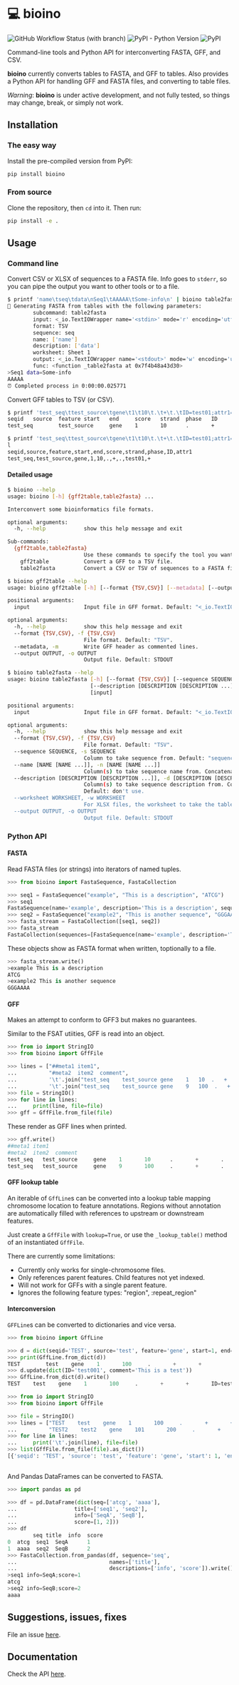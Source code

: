 # 💻 bioino

![GitHub Workflow Status (with branch)](https://img.shields.io/github/actions/workflow/status/scbirlab/bioino/python-publish.yml)
![PyPI - Python Version](https://img.shields.io/pypi/pyversions/bioino)
![PyPI](https://img.shields.io/pypi/v/bioino)

Command-line tools and Python API for interconverting FASTA, GFF, and CSV. 

**bioino** currently converts tables to FASTA, and GFF to tables. Also provides 
a Python API for handling GFF and FASTA files, and converting to table
files.

_Warning_: **bioino** is under active development, and not fully tested, so 
things may change, break, or simply not work.

## Installation

### The easy way

Install the pre-compiled version from PyPI:

```bash
pip install bioino
```

### From source

Clone the repository, then `cd` into it. Then run:

```bash
pip install -e .
```

## Usage

### Command line

Convert CSV or XLSX of sequences to a FASTA file. Info goes to `stderr`, so you can pipe the output you
want to other tools or to a file.

```bash
$ printf 'name\tseq\tdata\nSeq1\tAAAAA\tSome-info\n' | bioino table2fasta -n name -s seq -d data
🚀 Generating FASTA from tables with the following parameters:
        subcommand: table2fasta
        input: <_io.TextIOWrapper name='<stdin>' mode='r' encoding='utf-8'>
        format: TSV
        sequence: seq
        name: ['name']
        description: ['data']
        worksheet: Sheet 1
        output: <_io.TextIOWrapper name='<stdout>' mode='w' encoding='utf-8'>
        func: <function _table2fasta at 0x7f4b48a43d30>
>Seq1 data=Some-info
AAAAA
⏰ Completed process in 0:00:00.025771
```

Convert GFF tables to TSV (or CSV).

```bash
$ printf 'test_seq\ttest_source\tgene\t1\t10\t.\t+\t.\tID=test01;attr1=+\n' | bioino gff2table 2> /dev/null
seqid   source  feature start   end     score   strand  phase   ID      attr1
test_seq        test_source     gene    1       10      .       +       .       test01  +

$ printf 'test_seq\ttest_source\tgene\t1\t10\t.\t+\t.\tID=test01;attr1=+\n' | bioino gff2table -f CSV 2> /dev/nul
l
seqid,source,feature,start,end,score,strand,phase,ID,attr1
test_seq,test_source,gene,1,10,.,+,.,test01,+
```

#### Detailed usage

```bash
$ bioino --help
usage: bioino [-h] {gff2table,table2fasta} ...

Interconvert some bioinformatics file formats.

optional arguments:
  -h, --help            show this help message and exit

Sub-commands:
  {gff2table,table2fasta}
                        Use these commands to specify the tool you want to use.
    gff2table           Convert a GFF to a TSV file.
    table2fasta         Convert a CSV or TSV of sequences to a FASTA file.
```

```bash
$ bioino gff2table --help
usage: bioino gff2table [-h] [--format {TSV,CSV}] [--metadata] [--output OUTPUT] [input]

positional arguments:
  input                 Input file in GFF format. Default: "<_io.TextIOWrapper name='<stdin>' mode='r' encoding='utf-8'>".

optional arguments:
  -h, --help            show this help message and exit
  --format {TSV,CSV}, -f {TSV,CSV}
                        File format. Default: "TSV".
  --metadata, -m        Write GFF header as commented lines.
  --output OUTPUT, -o OUTPUT
                        Output file. Default: STDOUT
```

```bash
$ bioino table2fasta --help
usage: bioino table2fasta [-h] [--format {TSV,CSV}] [--sequence SEQUENCE] --name [NAME [NAME ...]]
                          [--description [DESCRIPTION [DESCRIPTION ...]]] [--worksheet WORKSHEET] [--output OUTPUT]
                          [input]

positional arguments:
  input                 Input file in GFF format. Default: "<_io.TextIOWrapper name='<stdin>' mode='r' encoding='utf-8'>".

optional arguments:
  -h, --help            show this help message and exit
  --format {TSV,CSV}, -f {TSV,CSV}
                        File format. Default: "TSV".
  --sequence SEQUENCE, -s SEQUENCE
                        Column to take sequence from. Default: "sequence".
  --name [NAME [NAME ...]], -n [NAME [NAME ...]]
                        Column(s) to take sequence name from. Concatenates values with "_", replaces spaces with "-". Required.
  --description [DESCRIPTION [DESCRIPTION ...]], -d [DESCRIPTION [DESCRIPTION ...]]
                        Column(s) to take sequence description from. Concatenates values with ";", replaces spaces with "_".
                        Default: don't use.
  --worksheet WORKSHEET, -w WORKSHEET
                        For XLSX files, the worksheet to take the table from. Default: "Sheet 1".
  --output OUTPUT, -o OUTPUT
                        Output file. Default: STDOUT
```

### Python API

#### FASTA

Read FASTA files (or strings) into iterators of named tuples.

```python
>>> from bioino import FastaSequence, FastaCollection

>>> seq1 = FastaSequence("example", "This is a description", "ATCG")
>>> seq1
FastaSequence(name='example', description='This is a description', sequence='ATCG')
>>> seq2 = FastaSequence("example2", "This is another sequence", "GGGAAAA")
>>> fasta_stream = FastaCollection([seq1, seq2])
>>> fasta_stream
FastaCollection(sequences=[FastaSequence(name='example', description='This is a description', sequence='ATCG'), FastaSequence(name='example2', description='This is another sequence', sequence='GGGAAAA')])

```

These objects show as FASTA format when written, toptionally to a file.

```python
>>> fasta_stream.write()  
>example This is a description
ATCG
>example2 This is another sequence
GGGAAAA
```

#### GFF

Makes an attempt to conform to GFF3 but makes no guarantees.

Similar to the FSAT utiities, GFF is read into an object.

```python
>>> from io import StringIO
>>> from bioino import GffFile

>>> lines = ["##meta1 item1", 
...          "#meta2  item2  comment", 
...          '\t'.join("test_seq    test_source gene    1   10  .   +   .   ID=test01;attr1=+".split()),
...          '\t'.join("test_seq    test_source gene    9   100  .   +   .   Parent=test01;attr2=+".split())]
>>> file = StringIO()
>>> for line in lines:
...     print(line, file=file)
>>> gff = GffFile.from_file(file)
```

These render as GFF lines when printed.

```python
>>> gff.write()  
##meta1 item1
#meta2  item2  comment
test_seq   test_source     gene    1       10      .       +       .       ID=test01;attr1=+
test_seq   test_source     gene    9       100     .       +       .       Parent=test01;attr2=+

```

#### GFF lookup table

An iterable of `GffLine`s can be converted into a lookup table mapping
chromosome location to feature annotations. Regions without annotation
are automatically filled with references to upstream or 
downstream features.

Just create a `GffFile` with `lookup=True`, or use the `_lookup_table()` method of an instantiated `GffFile`.

There are currently some limitations:
- Currently only works for single-chromosome files.
- Only references parent features. Child features not yet indexed.
- Will not work for GFFs with a single parent feature.
- Ignores the following feature types: "region", :repeat_region"

#### Interconversion

`GFFLine`s can be converted to dictionaries and vice versa.

```python
>>> from bioino import GffLine

>>> d = dict(seqid='TEST', source='test', feature='gene', start=1, end=100, score='.', strand='+', phase='+')
>>> print(GffLine.from_dict(d))
TEST        test    gene    1       100     .       +       +
>>> d.update(dict(ID='test001', comment='This is a test'))
>>> GffLine.from_dict(d).write() 
TEST    test    gene    1       100     .       +       +       ID=test001;comment=This is a test
```

```python
>>> from io import StringIO
>>> from bioino import GffFile

>>> file = StringIO()
>>> lines = ["TEST    test    gene    1       100     .       +       +  ID=test001;comment=Test".split(),
...          "TEST2    test2    gene    101       200     .       +       +  ID=test002;comment=Test2".split()]
>>> for line in lines:
...     print('\t'.join(line), file=file)
>>> list(GffFile.from_file(file).as_dict())  
[{'seqid': 'TEST', 'source': 'test', 'feature': 'gene', 'start': 1, 'end': 100, 'score': '.', 'strand': '+', 'phase': '+', 'ID': 'test001', 'comment': 'Test'}, {'seqid': 'TEST2', 'source': 'test2', 'feature': 'gene', 'start': 101, 'end': 200, 'score': '.', 'strand': '+', 'phase': '+', 'ID': 'test002', 'comment': 'Test2'}]
         

```

And Pandas DataFrames can be converted to FASTA.

```python
>>> import pandas as pd

>>> df = pd.DataFrame(dict(seq=['atcg', 'aaaa'], 
...                  title=['seq1', 'seq2'], 
...                  info=['SeqA', 'SeqB'], 
...                  score=[1, 2]))
>>> df 
        seq title  info  score
0  atcg  seq1  SeqA      1
1  aaaa  seq2  SeqB      2
>>> FastaCollection.from_pandas(df, sequence='seq', 
...                             names=['title'], 
...                             descriptions=['info', 'score']).write() 
>seq1 info=SeqA;score=1
atcg
>seq2 info=SeqB;score=2
aaaa
```

## Suggestions, issues, fixes

File an issue [here](https://github.com/scbirlab/bioino).

## Documentation

Check the API [here](https://bioino.readthedocs.org).